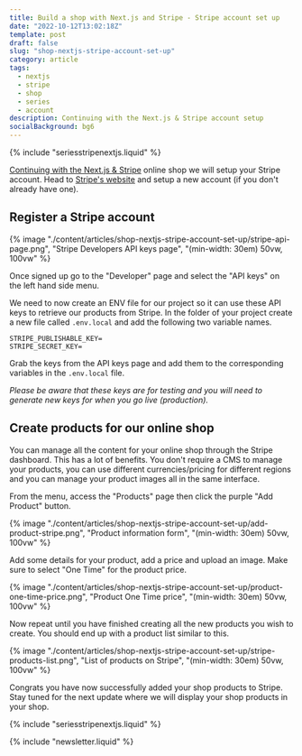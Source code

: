 ```yaml
---
title: Build a shop with Next.js and Stripe - Stripe account set up
date: "2022-10-12T13:02:18Z"
template: post
draft: false
slug: "shop-nextjs-stripe-account-set-up"
category: article
tags:
  - nextjs
  - stripe
  - shop
  - series
  - account
description: Continuing with the Next.js & Stripe account setup
socialBackground: bg6
---
```


{% include "seriesstripenextjs.liquid" %}

[Continuing with the Next.js & Stripe](https://andrewford.co.nz/articles/shop-nextjs-stripe-introduction/) online shop we will setup your Stripe account. Head to [Stripe's website](https://dashboard.stripe.com/register) and setup a new account (if you don't already have one).

## Register a Stripe account

{% image "./content/articles/shop-nextjs-stripe-account-set-up/stripe-api-page.png", "Stripe Developers API keys page", "(min-width: 30em) 50vw, 100vw" %}

Once signed up go to the "Developer" page and select the "API keys" on the left hand side menu.

We need to now create an ENV file for our project so it can use these API keys to retrieve our products from Stripe. In the folder of your project create a new file called `.env.local` and add the following two variable names.

```
STRIPE_PUBLISHABLE_KEY=
STRIPE_SECRET_KEY=
```

Grab the keys from the API keys page and add them to the corresponding variables in the `.env.local` file.

_Please be aware that these keys are for testing and you will need to generate new keys for when you go live (production)._

## Create products for our online shop

You can manage all the content for your online shop through the Stripe dashboard. This has a lot of benefits. You don't require a CMS to manage your products, you can use different currencies/pricing for different regions and you can manage your product images all in the same interface.

From the menu, access the "Products" page then click the purple "Add Product" button.

{% image "./content/articles/shop-nextjs-stripe-account-set-up/add-product-stripe.png", "Product information form", "(min-width: 30em) 50vw, 100vw" %}

Add some details for your product, add a price and upload an image. Make sure to select "One Time" for the product price.

{% image "./content/articles/shop-nextjs-stripe-account-set-up/product-one-time-price.png", "Product One Time price", "(min-width: 30em) 50vw, 100vw" %}

Now repeat until you have finished creating all the new products you wish to create. You should end up with a product list similar to this.

{% image "./content/articles/shop-nextjs-stripe-account-set-up/stripe-products-list.png", "List of products on Stripe", "(min-width: 30em) 50vw, 100vw" %}

Congrats you have now successfully added your shop products to Stripe. Stay tuned for the next update where we will display your shop products in your shop.

{% include "seriesstripenextjs.liquid" %}

{% include "newsletter.liquid" %}
